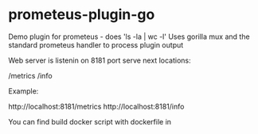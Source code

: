 # prometeus-plugin-go

Demo plugin for prometeus - does 'ls -la | wc -l'
Uses gorilla mux and the standard prometeus handler to process plugin output

Web server is listenin on 8181 port serve next locations:

/metrics
/info

Example:

http://localhost:8181/metrics
http://localhost:8181/info

You can find build docker script with dockerfile in